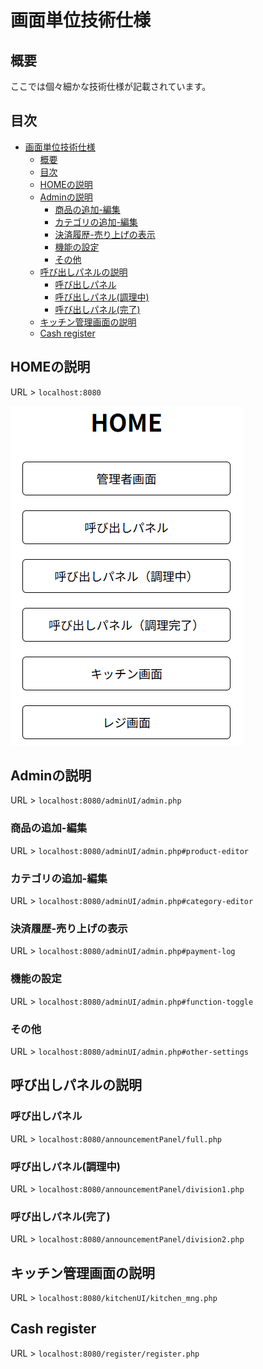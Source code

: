 # 画面単位技術仕様

## 概要

ここでは個々細かな技術仕様が記載されています。

## 目次

- [画面単位技術仕様](#画面単位技術仕様)
  - [概要](#概要)
  - [目次](#目次)
  - [HOMEの説明](#homeの説明)
  - [Adminの説明](#adminの説明)
    - [商品の追加-編集](#商品の追加-編集)
    - [カテゴリの追加-編集](#カテゴリの追加-編集)
    - [決済履歴-売り上げの表示](#決済履歴-売り上げの表示)
    - [機能の設定](#機能の設定)
    - [その他](#その他)
  - [呼び出しパネルの説明](#呼び出しパネルの説明)
    - [呼び出しパネル](#呼び出しパネル)
    - [呼び出しパネル(調理中)](#呼び出しパネル調理中)
    - [呼び出しパネル(完了)](#呼び出しパネル完了)
  - [キッチン管理画面の説明](#キッチン管理画面の説明)
  - [Cash register](#cash-register)

## HOMEの説明

URL > `localhost:8080`

![alt text](images/image-1.png)

## Adminの説明

URL > `localhost:8080/adminUI/admin.php`  

### 商品の追加-編集  

URL > `localhost:8080/adminUI/admin.php#product-editor`  

### カテゴリの追加-編集

URL > `localhost:8080/adminUI/admin.php#category-editor`  

### 決済履歴-売り上げの表示  

URL > `localhost:8080/adminUI/admin.php#payment-log`  

### 機能の設定  

URL > `localhost:8080/adminUI/admin.php#function-toggle`  

### その他  

URL > `localhost:8080/adminUI/admin.php#other-settings`  

## 呼び出しパネルの説明

### 呼び出しパネル

URL > `localhost:8080/announcementPanel/full.php`

### 呼び出しパネル(調理中)

URL > `localhost:8080/announcementPanel/division1.php`

### 呼び出しパネル(完了)

URL > `localhost:8080/announcementPanel/division2.php`

## キッチン管理画面の説明

URL > `localhost:8080/kitchenUI/kitchen_mng.php`

## Cash register  

URL > `localhost:8080/register/register.php`  
